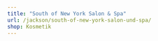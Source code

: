 ```yaml
---
title: "South of New York Salon & Spa"
url: /jackson/south-of-new-york-salon-und-spa/
shop: Kosmetik
---
```

